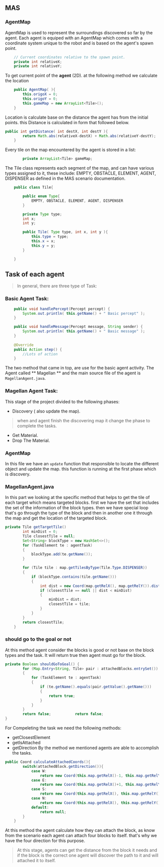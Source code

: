 ## MAS


### AgentMap

AgentMap is used to represent the surroundings discovered so far by the agent. Each agent is equiped with an AgentMap which comes with a coordinate system unique to the robot and is based on the agent's spawn point. 

```java
    // Current coordinates relative to the spawn point.
    private int relativeX;
    private int relativeY;
```

To get current point of the **agent** (2D). at the following method we calculate the location
```java
    public AgentMap( ){
        this.origoX = 0;
        this.origoY = 0;
        this.gameMap = new ArrayList<Tile>();
    }
```
Location is calculate base on the distance the agent has from the initial points.
this Distance is calculated in form that followed below.

```java
public int getDistance( int destX, int destY ){
        return Math.abs(relativeX-destX) + Math.abs(relativeY-destY);
    }
```

Every tile on the map encountered by the agent is stored in a list:

```java
        private ArrayList<Tile> gameMap;
```

The Tile class represents each segment of the map, and can have various types assigned to it, these include:
EMPTY, OBSTACLE, ELEMENT, AGENT, DISPENSER as defined in the MAS scenario documentation.
```java
    public class Tile{

        public enum Type{
            EMPTY, OBSTACLE, ELEMENT, AGENT, DISPENSER
        }

        private Type type;
        int x;
        int y;

        public Tile( Type type, int x, int y ){
            this.type = type;
            this.x = x;
            this.y = y;
        }

    }
```

## Task of each agent
> In general, there are three type of Task: 

### Basic Agent Task:
```java
    public void handlePercept(Percept percept) {
        System.out.println( this.getName() + " Basic percept" );
    }

    public void handleMessage(Percept message, String sender) {
        System.out.println( this.getName() + " Basic message" );
    }
    
    @Override
    public Action step() {
        //Lots of action
    }
```

The two method that came in top, are use for the basic agent activity.
The Agent called ** Magellan ** and the main source file of the agent is ```MagellanAgent.java```.
### Magellan Agent Task:
This stage of the project divided to the following phases:
* Discovery ( also update the map).
> when and agent finish the discovering map it change the phase to complete the tasks.
* Get Material.
* Drop The Material.

### AgentMap
In this file we have an ```update``` function that responsible to locate the different object and update the map. this function is running at the first phase which is discovery.


### MagellanAgent.java 
In this part we looking at the specific method that helps to get the tile of each target which means targeted blocks.
first we have the set that includes the set of the information of the block types.
then we have special loop that's go through the type of the block and then in another one it through the map and get the location of the targeted block. 



```java
private Tile getTargetTile() 
        int minDist = 0;
        Tile closestTile = null;
        Set<String> blockType = new HashSet<>();
        for (TaskElement te : agentTask)
        {
            blockType.add(te.getName());
        }

        for (Tile tile : map.getTilesByType(Tile.Type.DISPENSER))
        {
            if (blockType.contains(tile.getName()))
            {
                int dist = new Coord(map.getRelX(), map.getRelY()).distanceTo(new Coord(tile.getX(), tile.getY()));
                if (closestTile == null || dist < minDist)
                {
                    minDist = dist;
                    closestTile = tile;
                }
            }
        }
        return closestTile;
    }

```

### should go to the goal or not
At this method agent consider the blocks is good or not base on the block types and the task.
It will return true then agent must go for the block.


```java
private Boolean shouldGoToGoal() {
        for (Map.Entry<String, Tile> pair : attachedBlocks.entrySet())
        {
            for (TaskElement te : agentTask)
            {
                if (te.getName().equals(pair.getValue().getName()))
                {
                    return true;
                }
            }
        }
        return false;	        return false;
}	    
```
For Compeleting the task we need the following methods:
* getClosestElement
* getIsAttached
* getDirection
By the method we mentioned agents are able to accomplish the tasks.

```java
public Coord calculateAttachedCoords(){
        switch(attachedBlock.getDirection()){
            case W:
                return new Coord(this.map.getRelX()-1, this.map.getRelY());
            case E:
                return new Coord(this.map.getRelX()+1, this.map.getRelY());
            case S:
                return new Coord(this.map.getRelX(), this.map.getRelY()+1);
            case N:
                return new Coord(this.map.getRelX(), this.map.getRelY()-1);
            default:
                return null;
        }
    }
```

At this method the agent calculate how they can attach the block, as know from the scenario each agent can attach four blocks to itself. that's why we have the four direction for this purpose.
> At this stage, agents can get the distance from the block it needs and if the block is the correct one agent will discover the path to it and will attached it to itself.
